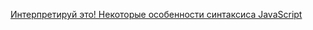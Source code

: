 [Интерпретируй это! Некоторые особенности синтаксиса JavaScript](http://lastw.github.io/talks/javascript-syntax/)
